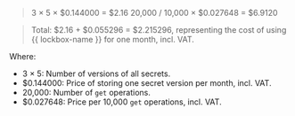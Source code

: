 > 3 × 5 × $0.144000 = $2.16
> 20,000 / 10,000 × $0.027648 = $6.9120

> Total: $2.16 + $0.055296 = $2.215296, representing the cost of using {{ lockbox-name }} for one month, incl. VAT.

Where:
* 3 × 5: Number of versions of all secrets.
* $0.144000: Price of storing one secret version per month, incl. VAT.
* 20,000: Number of `get` operations.
* $0.027648: Price per 10,000 `get` operations, incl. VAT.